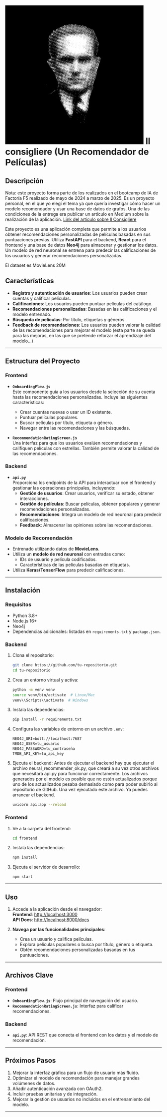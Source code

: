 # ![Il Consigliere Logo](images/logo.png) Il consigliere (Un Recomendador de Películas)

## Descripción
Nota: este proyecto forma parte de los realizados en el bootcamp de IA de Factoría F5 realizado de
mayo de 2024 a marzo de 2025. Es un proyecto personal, en el que yo elegí el tema ya que quería investigar cómo hacer un modelo recomendador y usar una base de datos de grafos. Una de las condiciones de la entrega era publicar un artículo en Medium sobre la realización de la aplicación. [Link del artículo sobre Il Consigliere](https://medium.com/@asc7es/il-consigliere-9f4b5ddae186)

Este proyecto es una aplicación completa que permite a los usuarios obtener recomendaciones personalizadas de películas basadas en sus puntuaciones previas. Utiliza **FastAPI** para el backend, **React** para el frontend y una base de datos **Neo4j** para almacenar y gestionar los datos. Un modelo de red neuronal se entrena para predecir las calificaciones de los usuarios y generar recomendaciones personalizadas.

El dataset es MovieLens 20M

## Características

- **Registro y autenticación de usuarios**: Los usuarios pueden crear cuentas y calificar películas.
- **Calificaciones**: Los usuarios pueden puntuar películas del catálogo.
- **Recomendaciones personalizadas**: Basadas en las calificaciones y el modelo entrenado.
- **Búsqueda de películas**: Por título, etiquetas y géneros.
- **Feedback de recomendaciones**: Los usuarios pueden valorar la calidad de las recomendaciones para mejorar el modelo (esta parte se queda para las mejoras, en las que se pretende reforzar el aprendizaje del modelo...)

---

## Estructura del Proyecto

### Frontend
- **`OnboardingFlow.js`**  
  Este componente guía a los usuarios desde la selección de su cuenta hasta las recomendaciones personalizadas. Incluye las siguientes características:
  - Crear cuentas nuevas o usar un ID existente.
  - Puntuar películas populares.
  - Buscar películas por título, etiqueta o género.
  - Navegar entre las recomendaciones y las búsquedas.

- **`RecommendationRatingScreen.js`**  
  Una interfaz para que los usuarios evalúen recomendaciones y califiquen películas con estrellas. También permite valorar la calidad de las recomendaciones.

### Backend
- **`api.py`**  
  Proporciona los endpoints de la API para interactuar con el frontend y gestionar las operaciones principales, incluyendo:
  - **Gestión de usuarios**: Crear usuarios, verificar su estado, obtener interacciones.
  - **Gestión de películas**: Buscar películas, obtener populares y generar recomendaciones personalizadas.
  - **Recomendaciones**: Integra un modelo de red neuronal para predecir calificaciones.
  - **Feedback**: Almacenar las opiniones sobre las recomendaciones.

### Modelo de Recomendación
- Entrenado utilizando datos de **MovieLens**.
- Utiliza un **modelo de red neuronal** con entradas como:
  - IDs de usuario y película codificados.
  - Características de las películas basadas en etiquetas.
- Utiliza **Keras/TensorFlow** para predecir calificaciones.

---

## Instalación

### Requisitos
- Python 3.8+
- Node.js 16+
- Neo4j
- Dependencias adicionales: listadas en `requirements.txt` y `package.json`.

### Backend
1. Clona el repositorio:
   ```bash
   git clone https://github.com/tu-repositorio.git
   cd tu-repositorio
   ```
2. Crea un entorno virtual y activa:
   ```bash
   python -m venv venv
   source venv/bin/activate  # Linux/Mac
   venv\\Scripts\\activate  # Windows
   ```
3. Instala las dependencias:
   ```bash
   pip install -r requirements.txt
   ```
4. Configura las variables de entorno en un archivo `.env`:
   ```env
   NEO4J_URI=bolt://localhost:7687
   NEO4J_USER=tu_usuario
   NEO4J_PASSWORD=tu_contraseña
   TMDB_API_KEY=tu_api_key
   ```
5. Ejecuta el backend:
Antes de ejecutar el backend hay que ejecutar el archivo neural_recommender_ok.py, que creará a su vez otros archivos que necesitará api.py para funcionar correctamente. Los archivos generados por el modelo es posible que no estén actualizados porque uno de los actualizados pesaba demasiado como para poder subirlo al repositorio de GitHub. Una vez ejecutado este archivo. Ya puedes arrancar el backend.

   ```bash
   uvicorn api:app --reload
   ```

### Frontend
1. Ve a la carpeta del frontend:
   ```bash
   cd frontend
   ```
2. Instala las dependencias:
   ```bash
   npm install
   ```
3. Ejecuta el servidor de desarrollo:
   ```bash
   npm start
   ```

---

## Uso

1. Accede a la aplicación desde el navegador:  
   **Frontend**: [http://localhost:3000](http://localhost:3000)  
   **API Docs**: [http://localhost:8000/docs](http://localhost:8000/docs)

2. **Navega por las funcionalidades principales**:
   - Crea un usuario y califica películas.
   - Explora películas populares o busca por título, género o etiqueta.
   - Obtén recomendaciones personalizadas basadas en tus puntuaciones.

---

## Archivos Clave

### Frontend
- **`OnboardingFlow.js`**: Flujo principal de navegación del usuario.
- **`RecommendationRatingScreen.js`**: Interfaz para calificar recomendaciones.

### Backend
- **`api.py`**: API REST que conecta el frontend con los datos y el modelo de recomendación.

---

## Próximos Pasos

1. Mejorar la interfaz gráfica para un flujo de usuario más fluido.
2. Optimizar el modelo de recomendación para manejar grandes volúmenes de datos.
3. Añadir autenticación avanzada con OAuth2.
4. Incluir pruebas unitarias y de integración.
5. Mejorar la gestión de usuarios no incluidos en el entrenamiento del modelo.

---

